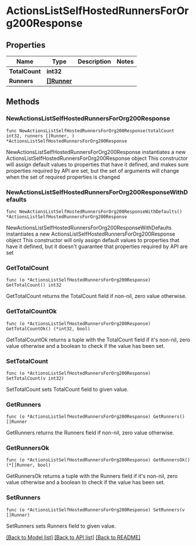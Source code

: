 # ActionsListSelfHostedRunnersForOrg200Response

## Properties

Name | Type | Description | Notes
------------ | ------------- | ------------- | -------------
**TotalCount** | **int32** |  | 
**Runners** | [**[]Runner**](Runner.md) |  | 

## Methods

### NewActionsListSelfHostedRunnersForOrg200Response

`func NewActionsListSelfHostedRunnersForOrg200Response(totalCount int32, runners []Runner, ) *ActionsListSelfHostedRunnersForOrg200Response`

NewActionsListSelfHostedRunnersForOrg200Response instantiates a new ActionsListSelfHostedRunnersForOrg200Response object
This constructor will assign default values to properties that have it defined,
and makes sure properties required by API are set, but the set of arguments
will change when the set of required properties is changed

### NewActionsListSelfHostedRunnersForOrg200ResponseWithDefaults

`func NewActionsListSelfHostedRunnersForOrg200ResponseWithDefaults() *ActionsListSelfHostedRunnersForOrg200Response`

NewActionsListSelfHostedRunnersForOrg200ResponseWithDefaults instantiates a new ActionsListSelfHostedRunnersForOrg200Response object
This constructor will only assign default values to properties that have it defined,
but it doesn't guarantee that properties required by API are set

### GetTotalCount

`func (o *ActionsListSelfHostedRunnersForOrg200Response) GetTotalCount() int32`

GetTotalCount returns the TotalCount field if non-nil, zero value otherwise.

### GetTotalCountOk

`func (o *ActionsListSelfHostedRunnersForOrg200Response) GetTotalCountOk() (*int32, bool)`

GetTotalCountOk returns a tuple with the TotalCount field if it's non-nil, zero value otherwise
and a boolean to check if the value has been set.

### SetTotalCount

`func (o *ActionsListSelfHostedRunnersForOrg200Response) SetTotalCount(v int32)`

SetTotalCount sets TotalCount field to given value.


### GetRunners

`func (o *ActionsListSelfHostedRunnersForOrg200Response) GetRunners() []Runner`

GetRunners returns the Runners field if non-nil, zero value otherwise.

### GetRunnersOk

`func (o *ActionsListSelfHostedRunnersForOrg200Response) GetRunnersOk() (*[]Runner, bool)`

GetRunnersOk returns a tuple with the Runners field if it's non-nil, zero value otherwise
and a boolean to check if the value has been set.

### SetRunners

`func (o *ActionsListSelfHostedRunnersForOrg200Response) SetRunners(v []Runner)`

SetRunners sets Runners field to given value.



[[Back to Model list]](../README.md#documentation-for-models) [[Back to API list]](../README.md#documentation-for-api-endpoints) [[Back to README]](../README.md)


